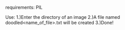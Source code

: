 requirements: 
  PIL

Use:
  1.)Enter the directory of an image
  2.)A file named doodled<name_of_file>.txt will be created
  3.)Done!
